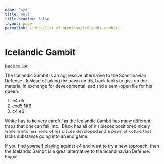 ```yaml
---
name: "xyz"
title: null
title-heading: false
layout: page
permalink: /intro/list_of_openings/icelandic-gambit/
---
```


# Icelandic Gambit

[back to list](../../list_of_openings)



The Icelandic Gambit is an aggressive alternative to the Scandinavian Defense.  Instead of taking the pawn on d5, black looks to give up the material in exchange for developmental lead and a semi-open file for his queen.

1. e4 d5
2. exd5 Nf6
3. c4 e6

White has to be very careful as the Icelandic Gambit has many different traps that one can fall into.  Black has all of his pieces positioned nicely while white has none of his pieces developed and a pawn structure that lacks substance going into an end game.

If you find yourself playing against e4 and want to try a new approach, then the Icelandic Gambit is a great alternative to the Scandinavian Defense.  Enjoy!




 